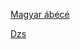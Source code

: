 [Magyar ábécé](https://hu.wikipedia.org/wiki/Magyar_%C3%A1b%C3%A9c%C3%A9)

[Dzs](https://hu.wikipedia.org/wiki/Dzs)
